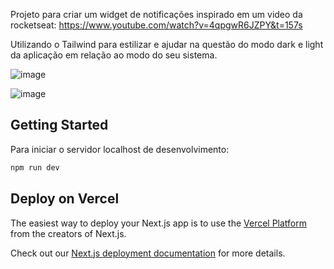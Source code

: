Projeto para criar um widget de notificações inspirado em um video da rocketseat: https://www.youtube.com/watch?v=4qpgwR6JZPY&t=157s

Utilizando o Tailwind para estilizar e ajudar na questão do modo dark e light da aplicação em relação ao modo do seu sistema.

![image](https://github.com/JaoBrito/widget-notifications/assets/83669513/a1b0c6a5-1ffc-406c-b60b-41c603f2f41b)




![image](https://github.com/JaoBrito/widget-notifications/assets/83669513/05a3126c-c757-47ff-a2d7-0b56cfb5a023)



## Getting Started

Para iniciar o servidor localhost de desenvolvimento:

```bash
npm run dev
```

## Deploy on Vercel

The easiest way to deploy your Next.js app is to use the [Vercel Platform](https://vercel.com/new?utm_medium=default-template&filter=next.js&utm_source=create-next-app&utm_campaign=create-next-app-readme) from the creators of Next.js.

Check out our [Next.js deployment documentation](https://nextjs.org/docs/deployment) for more details.
